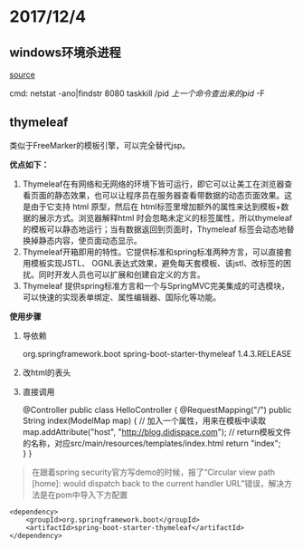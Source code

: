# 2017/12/4
## windows环境杀进程
[source](https://www.cnblogs.com/hnini/p/6064598.html)

cmd:
netstat -ano|findstr 8080
taskkill /pid *上一个命令查出来的pid* -F

## thymeleaf
类似于FreeMarker的模板引擎，可以完全替代jsp。

**优点如下：**

1. Thymeleaf在有网络和无网络的环境下皆可运行，即它可以让美工在浏览器查看页面的静态效果，也可以让程序员在服务器查看带数据的动态页面效果。这是由于它支持 html 原型，然后在 html标签里增加额外的属性来达到模板+数据的展示方式。浏览器解释html 时会忽略未定义的标签属性，所以thymeleaf的模板可以静态地运行；当有数据返回到页面时，Thymeleaf 标签会动态地替换掉静态内容，使页面动态显示。
2. Thymeleaf开箱即用的特性。它提供标准和spring标准两种方言，可以直接套用模板实现JSTL、 OGNL表达式效果，避免每天套模板、该jstl、改标签的困扰。同时开发人员也可以扩展和创建自定义的方言。
3. Thymeleaf 提供spring标准方言和一个与SpringMVC完美集成的可选模块，可以快速的实现表单绑定、属性编辑器、国际化等功能。

**使用步骤**

1. 导依赖

    <dependency>
        <groupId>org.springframework.boot</groupId>
        <artifactId>spring-boot-starter-thymeleaf</artifactId>
        <version>1.4.3.RELEASE</version>
    </dependency>

2. 改html的表头
 
    <!DOCTYPE html>
    <html xmlns="http://www.w3.org/1999/xhtml" xmlns:th="http://www.thymeleaf.org">

3. 直接调用

    @Controller
    public class HelloController {
        @RequestMapping("/")
        public String index(ModelMap map) {
            // 加入一个属性，用来在模板中读取
            map.addAttribute("host", "http://blog.didispace.com");
            // return模板文件的名称，对应src/main/resources/templates/index.html
            return "index";  
        }
    }

> 在跟着spring security官方写demo的时候，报了“Circular view path [home]: would dispatch back to the current handler URL”错误，解决方法是在pom中导入下方配置

    <dependency>
        <groupId>org.springframework.boot</groupId>
        <artifactId>spring-boot-starter-thymeleaf</artifactId>
    </dependency>

